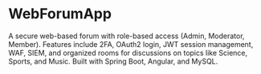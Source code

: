 # WebForumApp
 A secure web-based forum with role-based access (Admin, Moderator, Member). Features include 2FA, OAuth2 login, JWT session management, WAF, SIEM, and organized rooms for discussions on topics like Science, Sports, and Music. Built with Spring Boot, Angular, and MySQL.
